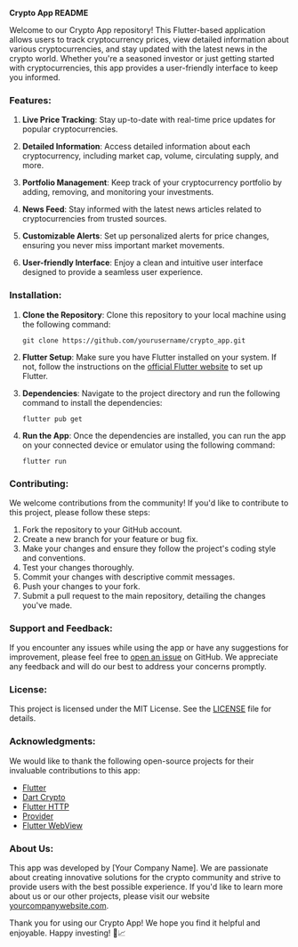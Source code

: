 **Crypto App README**

Welcome to our Crypto App repository! This Flutter-based application allows users to track cryptocurrency prices, view detailed information about various cryptocurrencies, and stay updated with the latest news in the crypto world. Whether you're a seasoned investor or just getting started with cryptocurrencies, this app provides a user-friendly interface to keep you informed.

### Features:

1. **Live Price Tracking**: Stay up-to-date with real-time price updates for popular cryptocurrencies.

2. **Detailed Information**: Access detailed information about each cryptocurrency, including market cap, volume, circulating supply, and more.

3. **Portfolio Management**: Keep track of your cryptocurrency portfolio by adding, removing, and monitoring your investments.

4. **News Feed**: Stay informed with the latest news articles related to cryptocurrencies from trusted sources.

5. **Customizable Alerts**: Set up personalized alerts for price changes, ensuring you never miss important market movements.

6. **User-friendly Interface**: Enjoy a clean and intuitive user interface designed to provide a seamless user experience.

### Installation:

1. **Clone the Repository**: Clone this repository to your local machine using the following command:

   ```
   git clone https://github.com/yourusername/crypto_app.git
   ```

2. **Flutter Setup**: Make sure you have Flutter installed on your system. If not, follow the instructions on the [official Flutter website](https://flutter.dev/docs/get-started/install) to set up Flutter.

3. **Dependencies**: Navigate to the project directory and run the following command to install the dependencies:

   ```
   flutter pub get
   ```

4. **Run the App**: Once the dependencies are installed, you can run the app on your connected device or emulator using the following command:

   ```
   flutter run
   ```

### Contributing:

We welcome contributions from the community! If you'd like to contribute to this project, please follow these steps:

1. Fork the repository to your GitHub account.
2. Create a new branch for your feature or bug fix.
3. Make your changes and ensure they follow the project's coding style and conventions.
4. Test your changes thoroughly.
5. Commit your changes with descriptive commit messages.
6. Push your changes to your fork.
7. Submit a pull request to the main repository, detailing the changes you've made.

### Support and Feedback:

If you encounter any issues while using the app or have any suggestions for improvement, please feel free to [open an issue](https://github.com/yourusername/crypto_app/issues) on GitHub. We appreciate any feedback and will do our best to address your concerns promptly.

### License:

This project is licensed under the MIT License. See the [LICENSE](LICENSE) file for details.

### Acknowledgments:

We would like to thank the following open-source projects for their invaluable contributions to this app:

- [Flutter](https://flutter.dev/)
- [Dart Crypto](https://pub.dev/packages/crypto)
- [Flutter HTTP](https://pub.dev/packages/http)
- [Provider](https://pub.dev/packages/provider)
- [Flutter WebView](https://pub.dev/packages/webview_flutter)

### About Us:

This app was developed by [Your Company Name]. We are passionate about creating innovative solutions for the crypto community and strive to provide users with the best possible experience. If you'd like to learn more about us or our other projects, please visit our website [yourcompanywebsite.com](https://yourcompanywebsite.com).

Thank you for using our Crypto App! We hope you find it helpful and enjoyable. Happy investing! 🚀📈
